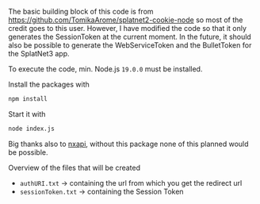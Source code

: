 The basic building block of this code is from https://github.com/TomikaArome/splatnet2-cookie-node so most of the credit goes to this user. 
However, I have modified the code so that it only generates the SessionToken at the current moment. 
In the future, it should also be possible to generate the WebServiceToken and the BulletToken for the SplatNet3 app.


To execute the code, min. Node.js `19.0.0` must be installed.

Install the packages with
```sh
npm install
``` 
Start it with 
```sh
node index.js
```

Big thanks also to [nxapi](https://github.com/samuelthomas2774/nxapi), without this package none of this planned would be possible.

Overview of the files that will be created
- `authURI.txt` -> containing the url from which you get the redirect url 
- `sessionToken.txt` -> containing the Session Token